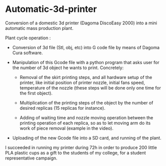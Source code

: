 # Automatic-3d-printer
Conversion of a domestic 3d printer (Dagoma DiscoEasy 2000) into a mini automatic mass production plant.

Plant cycle operation :

- Conversion of 3d file (Stl, obj, etc) into G code file by means of Dagoma Cura software.

- Manipulation of this Gcode file with a python program that asks user for the number of 3d object he wants to print. Concretely:

    - Removal of the skirt printing steps, and all hardware setup of the printer, like initial position of printer nozzle, initial fans speed, temperature of the nozzle (these steps will be done only one time for the first object).
    
    - Multiplication of the printing steps of the object by the number of desired replicas (15 replicas for instance).
    
    - Adding of waiting time and nozzle moving operation between the printing operation of each replica, so as to let moving arm do its work of piece removal (example in the video). 
   
- Uploading of the new Gcode file into a SD card, and running of the plant.

I succeeded in running my printer during 72h in order to produce 200 little PLA plastic cups as a gift to the students of my college, for a student representative campaign.
